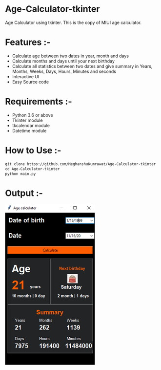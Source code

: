 # Age-Calculator-tkinter
Age Calculator using tkinter. 
This is the copy of MIUI age calculator.
# Features :-
* Calculate age between two dates in year, month and days
* Calculate months and days until your next birthday
* Calculate all statistics between two dates and give summary in Years, Months, Weeks, Days, Hours, Minutes and seconds
* Interactive UI
* Easy Source code

# Requirements :-
* Python 3.6 or above
* Tkinter module
* tkcalendar module
* Datetime module

# How to Use :-
```
git clone https://github.com/MeghanshuKumrawat/Age-Calculator-tkinter
cd Age-Calculator-tkinter
python main.py
```

# Output :-

![output image](https://github.com/MeghanshuKumrawat/Age-Calculator-tkinter/blob/main/output.png)
